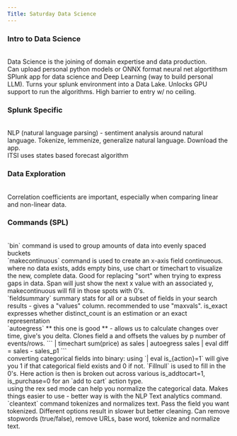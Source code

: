 ```yaml
---
Title: Saturday Data Science
--- 
```


### Intro to Data Science
<br>
Data Science is the joining of domain expertise and data production.<br>
Can upload personal python models or ONNX format neural net algortithsm<br>
SPlunk app for data science and Deep Learning (way to build personal LLM). Turns your splunk environment into a Data Lake. Unlocks GPU support to run the algorithms. High barrier to entry w/ no ceiling.

### Splunk Specific
<br>
NLP (natural language parsing) - sentiment analysis around natural language. Tokenize, lemmenize, generalize natural language. Download the app.
<br>
ITSI uses states based forecast algorithm
<br>

### Data Exploration
<br>
Correlation coefficients are important, especially when comparing linear and non-linear data. 

### Commands (SPL)
<br>
`bin` command is used to group amounts of data into evenly spaced buckets
<br>
`makecontinuous` command is used to create an x-axis field continueous. where no data exists, adds empty bins, use chart or timechart to visualize the new, complete data. Good for replacing "sort" when trying to express gaps in data. Span will just show the next x value with an associated y, makecontinuous will fill in those spots with 0's. 
<br>
`fieldsummary` summary stats for all or a subset of fields in your search results - gives a "values" column. recommended to use "maxvals". is_exact expresses whether distinct_count is an estimation or an exact representation
<br>
`autoegress` ** this one is good ** - allows us to calculate changes over time, give's you delta. Clones field a and offsets the values by p number of events/rows. 
```
    | timechart sum(price) as sales
    | autoegress sales 
    | eval diff = sales - sales_p1
```
<br>
converting categorical fields into binary: using `| eval is_{action}=1` will give you 1 if that categorical field exists and 0 if not. `Fillnull` is used to fill in the 0's. Here action is then is broken out across various is_addtocart=1, is_purchase=0 for an `add to cart` action type.
<br>
using the rex sed mode can help you normalize the categorical data. Makes things easier to use - better way is with the NLP Text analytics command.
<br>
`cleantext` command tokenizes and normalizes text. Pass the field you want tokenized. Different options result in slower but better cleaning. Can remove stopwords (true/false), remove URLs, base word, tokenize and normalize text. 
<br>

